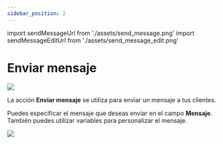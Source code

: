 ```yaml
---
sidebar_position: 2
---
```


import sendMessageUrl from './assets/send_message.png'
import sendMessageEditUrl from './assets/send_message_edit.png'

# Enviar mensaje

<img src={sendMessageUrl} width={180} />

La acción **Enviar mensaje** se utiliza para enviar un mensaje a tus clientes.

Puedes especificar el mensaje que deseas enviar en el campo **Mensaje**. También puedes utilizar variables para personalizar el mensaje.

<img src={sendMessageEditUrl} width={400} />
